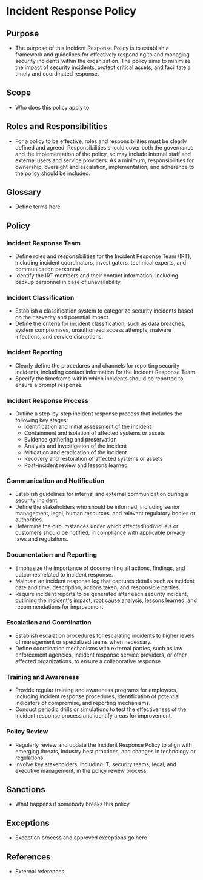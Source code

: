 # Incident Response Policy

## Purpose

- The purpose of this Incident Response Policy is to establish a framework and guidelines for effectively responding to and managing security incidents within the organization. The policy aims to minimize the impact of security incidents, protect critical assets, and facilitate a timely and coordinated response.

## Scope

- Who does this policy apply to

## Roles and Responsibilities

- For a policy to be effective, roles and responsibilities must be clearly defined and agreed. Responsibilities should cover both the governance and the implementation of the policy, so may include internal staff and external users and service providers. As a minimum, responsibilities for ownership, oversight and escalation, implementation, and adherence to the policy should be included.

## Glossary

- Define terms here

## Policy

### Incident Response Team

- Define roles and responsibilities for the Incident Response Team (IRT), including incident coordinators, investigators, technical experts, and communication personnel.
- Identify the IRT members and their contact information, including backup personnel in case of unavailability.

### Incident Classification

- Establish a classification system to categorize security incidents based on their severity and potential impact.
- Define the criteria for incident classification, such as data breaches, system compromises, unauthorized access attempts, malware infections, and service disruptions.

### Incident Reporting

- Clearly define the procedures and channels for reporting security incidents, including contact information for the Incident Response Team.
- Specify the timeframe within which incidents should be reported to ensure a prompt response.

### Incident Response Process

- Outline a step-by-step incident response process that includes the following key stages:
  - Identification and initial assessment of the incident
  - Containment and isolation of affected systems or assets
  - Evidence gathering and preservation
  - Analysis and investigation of the incident
  - Mitigation and eradication of the incident
  - Recovery and restoration of affected systems or assets
  - Post-incident review and lessons learned

### Communication and Notification

- Establish guidelines for internal and external communication during a security incident.
- Define the stakeholders who should be informed, including senior management, legal, human resources, and relevant regulatory bodies or authorities.
- Determine the circumstances under which affected individuals or customers should be notified, in compliance with applicable privacy laws and regulations.

### Documentation and Reporting

- Emphasize the importance of documenting all actions, findings, and outcomes related to incident response.
- Maintain an incident response log that captures details such as incident date and time, description, actions taken, and responsible parties.
- Require incident reports to be generated after each security incident, outlining the incident's impact, root cause analysis, lessons learned, and recommendations for improvement.

### Escalation and Coordination

- Establish escalation procedures for escalating incidents to higher levels of management or specialized teams when necessary.
- Define coordination mechanisms with external parties, such as law enforcement agencies, incident response service providers, or other affected organizations, to ensure a collaborative response.

### Training and Awareness

- Provide regular training and awareness programs for employees, including incident response procedures, identification of potential indicators of compromise, and reporting mechanisms.
- Conduct periodic drills or simulations to test the effectiveness of the incident response process and identify areas for improvement.

### Policy Review

- Regularly review and update the Incident Response Policy to align with emerging threats, industry best practices, and changes in technology or regulations.
- Involve key stakeholders, including IT, security teams, legal, and executive management, in the policy review process.

## Sanctions

- What happens if somebody breaks this policy

## Exceptions

- Exception process and approved exceptions go here

## References

- External references
